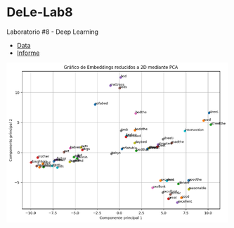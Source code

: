 # DeLe-Lab8
Laboratorio #8 - Deep Learning

- [Data](/data)
- [Informe](/docs)

![Word Scatter Plot](/output/word_scatter.png)